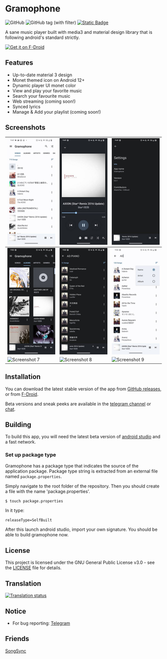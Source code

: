 # Gramophone
![GitHub](https://img.shields.io/github/license/AkaneTan/Gramophone?style=flat-square&logoColor=white&labelColor=black&color=white)
![GitHub tag (with filter)](https://img.shields.io/github/v/tag/AkaneTan/Gramophone?style=flat-square&logoColor=white&labelColor=black&color=white)
[![Static Badge](https://img.shields.io/badge/Telegram-Content?style=flat-square&logo=telegram&logoColor=black&color=white)](https://t.me/AkaneDev)

A sane music player built with media3 and material design library that is following android's standard strictly.

[<img src="https://fdroid.gitlab.io/artwork/badge/get-it-on.png"
     alt="Get it on F-Droid"
     height="80">](https://f-droid.org/packages/org.akanework.gramophone/)

## Features
- Up-to-date material 3 design
- Monet themed icon on Android 12+
- Dynamic player UI monet color
- View and play your favorite music
- Search your favourite music
- Web streaming (coming soon!)
- Synced lyrics
- Manage & Add your playlist (coming soon!)

## Screenshots
| ![Screenshot 1](https://raw.githubusercontent.com/AkaneTan/Gramophone/beta/fastlane/metadata/android/en-US/images/phoneScreenshots/screenshot_1.jpg) | ![Screenshot 2](https://raw.githubusercontent.com/AkaneTan/Gramophone/beta/fastlane/metadata/android/en-US/images/phoneScreenshots/screenshot_2.jpg) | ![Screenshot 3](https://raw.githubusercontent.com/AkaneTan/Gramophone/beta/fastlane/metadata/android/en-US/images/phoneScreenshots/screenshot_3.jpg) |
|---------------------------------------------------------------------------------------------|---------------------------------------------------------------------------------------------|---------------------------------------------------------------------------------------------|
| ![Screenshot 4](https://raw.githubusercontent.com/AkaneTan/Gramophone/beta/fastlane/metadata/android/en-US/images/phoneScreenshots/screenshot_4.jpg) | ![Screenshot 5](https://raw.githubusercontent.com/AkaneTan/Gramophone/beta/fastlane/metadata/android/en-US/images/phoneScreenshots/screenshot_5.jpg) | ![Screenshot 6](https://raw.githubusercontent.com/AkaneTan/Gramophone/beta/fastlane/metadata/android/en-US/images/phoneScreenshots/screenshot_6.jpg) |
| ![Screenshot 7](https://raw.githubusercontent.com/AkaneTan/Gramophone/beta/fastlane/metadata/android/en-US/images/phoneScreenshots/screenshot_7.jpg) | ![Screenshot 8](https://raw.githubusercontent.com/AkaneTan/Gramophone/beta/fastlane/metadata/android/en-US/images/phoneScreenshots/screenshot_8.jpg) | ![Screenshot 9](https://raw.githubusercontent.com/AkaneTan/Gramophone/beta/fastlane/metadata/android/en-US/images/phoneScreenshots/screenshot_9.jpg) |


## Installation
You can download the latest stable version of the app from [GitHub releases](https://github.com/AkaneTan/Gramophone/releases/latest), or from [F-Droid](https://f-droid.org/packages/org.akanework.gramophone/).

Beta versions and sneak peeks are available in the [telegram channel](https://t.me/AkaneDistribution) or [chat](https://t.me/AkaneDev).

## Building
To build this app, you will need the latest beta version of [android studio](https://developer.android.com/studio) and a fast network.

### Set up package type
Gramophone has a package type that indicates the source of the application package. Package type string is extracted from an external file named `package.properties`.

Simply navigate to the root folder of the repository. Then you should create a file with the name 'package.properties'.

```bash
$ touch package.properties
```

In it type:

```
releaseType=SelfBuilt
```

After this launch android studio, import your own signature. You should be able to build gramophone now.

## License
This project is licensed under the GNU General Public License v3.0 - see the [LICENSE](https://github.com/AkaneTan/Gramophone/blob/beta/LICENSE) file for details.

## Translation
<a href="https://hosted.weblate.org/engage/gramophone/">
<img src="https://hosted.weblate.org/widget/gramophone/strings-xml/287x66-white.png" alt="Translation status" />
</a>

## Notice
- For bug reporting: [Telegram](https://t.me/AkaneDev)

## Friends
[SongSync](https://github.com/lambada10/songsync)
